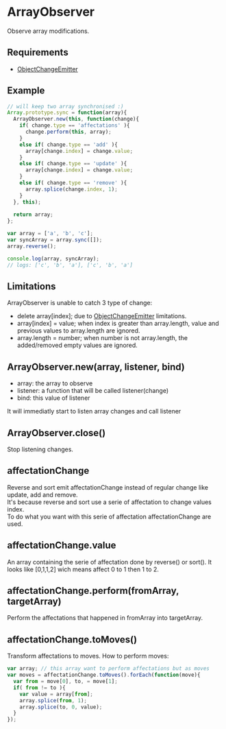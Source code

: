 ArrayObserver
=============

Observe array modifications.

## Requirements

- [ObjectChangeEmitter](../ObjectChangeEmitter)

## Example

```javascript
// will keep two array synchronised :)
Array.prototype.sync = function(array){
  ArrayObserver.new(this, function(change){
    if( change.type == 'affectations' ){
      change.perform(this, array);
    }
    else if( change.type == 'add' ){
      array[change.index] = change.value;
    }
    else if( change.type == 'update' ){
      array[change.index] = change.value;
    }
    else if( change.type == 'remove' ){
      array.splice(change.index, 1);
    }
  }, this);
  
  return array;
};

var array = ['a', 'b', 'c'];
var syncArray = array.sync([]);
array.reverse();

console.log(array, syncArray);
// logs: ['c', 'b', 'a'], ['c', 'b', 'a']
```

## Limitations

ArrayObserver is unable to catch 3 type of change:

- delete array[index]; due to [ObjectChangeEmitter](../objectChangeEmitter) limitations.
- array[index] = value; when index is greater than array.length, value and previous values to array.length are ignored.
- array.length = number; when number is not array.length, the added/removed empty values are ignored.

## ArrayObserver.new(array, listener, bind)

- array: the array to observe
- listener: a function that will be called listener(change)
- bind: this value of listener

It will immediatly start to listen array changes and call listener

## ArrayObserver.close()

Stop listening changes.

## affectationChange

Reverse and sort emit affectationChange instead of regular change like update, add and remove.  
It's because reverse and sort use a serie of affectation to change values index.  
To do what you want with this serie of affectation affectationChange are used.

## affectationChange.value

An array containing the serie of affectation done by reverse() or sort().
It looks like [0,1,1,2] wich means affect 0 to 1 then 1 to 2.

## affectationChange.perform(fromArray, targetArray)

Perform the affectations that happened in fromArray into targetArray.  

## affectationChange.toMoves()

Transform affectations to moves. How to perform moves:

```javascript
var array; // this array want to perform affectations but as moves
var moves = affectationChange.toMoves().forEach(function(move){
  var from = move[0], to, = move[1];
  if( from != to ){
    var value = array[from];
    array.splice(from, 1);
    array.splice(to, 0, value);
  }
});
```

